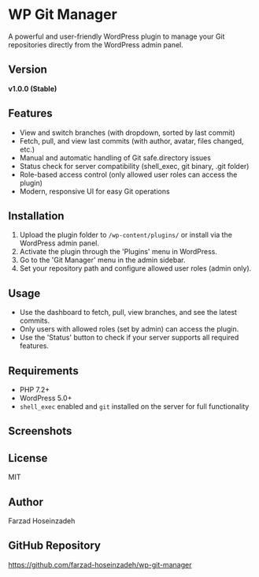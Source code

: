 # WP Git Manager
A powerful and user-friendly WordPress plugin to manage your Git repositories directly from the WordPress admin panel.

## Version
**v1.0.0 (Stable)**

## Features
- View and switch branches (with dropdown, sorted by last commit)
- Fetch, pull, and view last commits (with author, avatar, files changed, etc.)
- Manual and automatic handling of Git safe.directory issues
- Status check for server compatibility (shell_exec, git binary, .git folder)
- Role-based access control (only allowed user roles can access the plugin)
- Modern, responsive UI for easy Git operations

## Installation
1. Upload the plugin folder to `/wp-content/plugins/` or install via the WordPress admin panel.
2. Activate the plugin through the 'Plugins' menu in WordPress.
3. Go to the 'Git Manager' menu in the admin sidebar.
4. Set your repository path and configure allowed user roles (admin only).

## Usage
- Use the dashboard to fetch, pull, view branches, and see the latest commits.
- Only users with allowed roles (set by admin) can access the plugin.
- Use the 'Status' button to check if your server supports all required features.

## Requirements
- PHP 7.2+
- WordPress 5.0+
- `shell_exec` enabled and `git` installed on the server for full functionality

## Screenshots
<!-- Add screenshots here after uploading to GitHub -->

## License
MIT

## Author
Farzad Hoseinzadeh

## GitHub Repository
https://github.com/farzad-hoseinzadeh/wp-git-manager